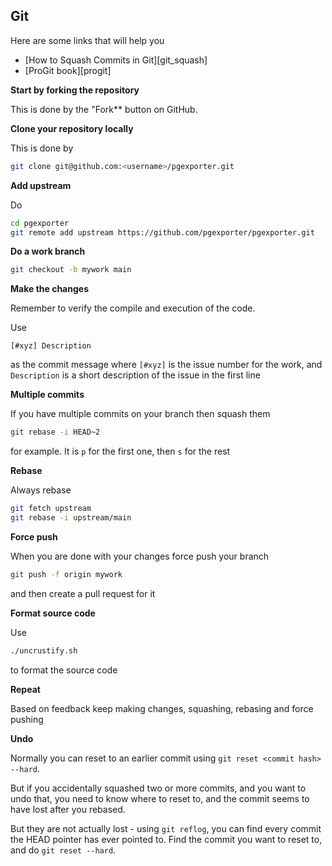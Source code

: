 
## Git

Here are some links that will help you

* [How to Squash Commits in Git][git_squash]
* [ProGit book][progit]

**Start by forking the repository**

This is done by the "Fork** button on GitHub.

**Clone your repository locally**

This is done by

```sh
git clone git@github.com:<username>/pgexporter.git
```

**Add upstream**

Do

```sh
cd pgexporter
git remote add upstream https://github.com/pgexporter/pgexporter.git
```

**Do a work branch**

```sh
git checkout -b mywork main
```

**Make the changes**

Remember to verify the compile and execution of the code.

Use

```
[#xyz] Description
```

as the commit message where `[#xyz]` is the issue number for the work, and
`Description` is a short description of the issue in the first line

**Multiple commits**

If you have multiple commits on your branch then squash them

``` sh
git rebase -i HEAD~2
```

for example. It is `p` for the first one, then `s` for the rest

**Rebase**

Always rebase

``` sh
git fetch upstream
git rebase -i upstream/main
```

**Force push**

When you are done with your changes force push your branch

``` sh
git push -f origin mywork
```

and then create a pull request for it

**Format source code**

Use

``` sh
./uncrustify.sh
```

to format the source code

**Repeat**

Based on feedback keep making changes, squashing, rebasing and force pushing

**Undo**

Normally you can reset to an earlier commit using `git reset <commit hash> --hard`.

But if you accidentally squashed two or more commits, and you want to undo that, you need to know where to reset to, and the commit seems to have lost after you rebased.

But they are not actually lost - using `git reflog`, you can find every commit the HEAD pointer has ever pointed to. Find the commit you want to reset to, and do `git reset --hard`.
